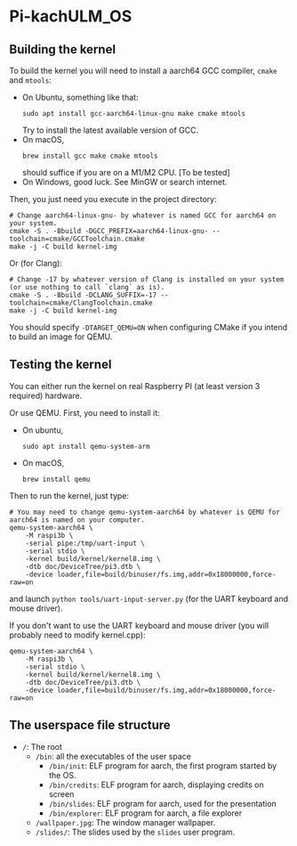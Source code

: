 # Pi-kachULM_OS

## Building the kernel

To build the kernel you will need to install a aarch64 GCC compiler, `cmake` and `mtools`:

- On Ubuntu, something like that:
  ```shell
  sudo apt install gcc-aarch64-linux-gnu make cmake mtools
  ```
  Try to install the latest available version of GCC.
- On macOS,
  ```shell
  brew install gcc make cmake mtools
  ```
  should suffice if you are on a M1/M2 CPU. [To be tested]
- On Windows, good luck. See MinGW or search internet.

Then, you just need you execute in the project directory:

```shell
# Change aarch64-linux-gnu- by whatever is named GCC for aarch64 on your system.
cmake -S . -Bbuild -DGCC_PREFIX=aarch64-linux-gnu- --toolchain=cmake/GCCToolchain.cmake
make -j -C build kernel-img
```

Or (for Clang):
```shell
# Change -17 by whatever version of Clang is installed on your system (or use nothing to call `clang` as is).
cmake -S . -Bbuild -DCLANG_SUFFIX=-17 --toolchain=cmake/ClangToolchain.cmake
make -j -C build kernel-img
```

You should specify `-DTARGET_QEMU=ON` when configuring CMake if you intend to build an image for QEMU.

## Testing the kernel

You can either run the kernel on real Raspberry PI (at least version 3 required) hardware.

Or use QEMU. First, you need to install it:

- On ubuntu,
  ```shell
  sudo apt install qemu-system-arm
  ```
- On macOS,
  ```shell
  brew install qemu
  ```

Then to run the kernel, just type:

```shell
# You may need to change qemu-system-aarch64 by whatever is QEMU for aarch64 is named on your computer.
qemu-system-aarch64 \
    -M raspi3b \
    -serial pipe:/tmp/uart-input \
    -serial stdio \
    -kernel build/kernel/kernel8.img \
    -dtb doc/DeviceTree/pi3.dtb \
    -device loader,file=build/binuser/fs.img,addr=0x18000000,force-raw=on
```
and launch `python tools/uart-input-server.py` (for the UART keyboard and mouse driver).

If you don't want to use the UART keyboard and mouse driver (you will probably need to modify kernel.cpp):
```shell
qemu-system-aarch64 \
    -M raspi3b \
    -serial stdio \
    -kernel build/kernel/kernel8.img \
    -dtb doc/DeviceTree/pi3.dtb \
    -device loader,file=build/binuser/fs.img,addr=0x18000000,force-raw=on
```

## The userspace file structure

- `/`: The root
  - `/bin`: all the executables of the user space
      - `/bin/init`: ELF program for aarch, the first program started by the OS.
      - `/bin/credits`: ELF program for aarch, displaying credits on screen
      - `/bin/slides`: ELF program for aarch, used for the presentation
      - `/bin/explorer`: ELF program for aarch, a file explorer
  - `/wallpaper.jpg`: The window manager wallpaper.
  - `/slides/`: The slides used by the `slides` user program.
